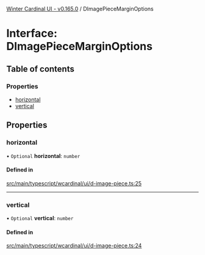 [Winter Cardinal UI - v0.165.0](../index.md) / DImagePieceMarginOptions

# Interface: DImagePieceMarginOptions

## Table of contents

### Properties

- [horizontal](DImagePieceMarginOptions.md#horizontal)
- [vertical](DImagePieceMarginOptions.md#vertical)

## Properties

### horizontal

• `Optional` **horizontal**: `number`

#### Defined in

[src/main/typescript/wcardinal/ui/d-image-piece.ts:25](https://github.com/winter-cardinal/winter-cardinal-ui/blob/v0.165.0/src/main/typescript/wcardinal/ui/d-image-piece.ts#L25)

___

### vertical

• `Optional` **vertical**: `number`

#### Defined in

[src/main/typescript/wcardinal/ui/d-image-piece.ts:24](https://github.com/winter-cardinal/winter-cardinal-ui/blob/v0.165.0/src/main/typescript/wcardinal/ui/d-image-piece.ts#L24)
